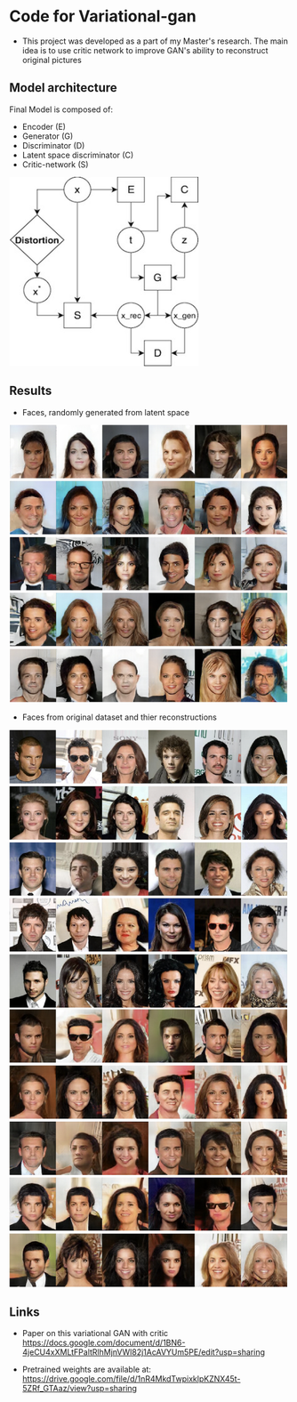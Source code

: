 # Code for Variational-gan

* This project was developed as a part of my Master's research. The main idea is to use critic network to improve GAN's ability to reconstruct original pictures

## Model architecture 
Final Model is composed of:
- Encoder (E)
- Generator (G)
- Discriminator (D)
- Latent space discriminator (C)
- Critic-network (S)

<img src="./model-scheme.jpg " width="340" height="340">

## Results

* Faces, randomly generated from latent space

<img src="./random-faces.png " width="500" height="500">

* Faces from original dataset and thier reconstructions

<img src="./reconstruction-real.png " width="500" height="500">
<img src="./reconstruction-fake.png " width="500" height="500">


## Links
* Paper on this variational GAN with critic
https://docs.google.com/document/d/1BN6-4jeCU4xXMLtFPaltRlhMjnVWl82j1AcAVYUm5PE/edit?usp=sharing

* Pretrained weights are available at:
https://drive.google.com/file/d/1nR4MkdTwpixklpKZNX45t-5ZRf_GTAaz/view?usp=sharing
